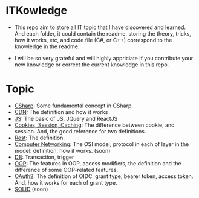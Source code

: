 # ITKowledge
- This repo aim to store all IT topic that I have discovered and learned. And each folder, it could contain the readme, storing the theory, tricks, how it works, etc, and code file (C#, or C++) correspond to the knowledge in the readme.

- I will be so very grateful and will highly appriciate If you contribute your new knowledge or correct the current knowledge in this repo.

# Topic
- [CSharp](https://github.com/ndhoang123/ITKowledge/tree/main/CSharp): Some fundamental concept in CSharp.
- [CDN](https://github.com/ndhoang123/ITKowledge/tree/main/CDN): The definition and how it works
- [JS](https://github.com/ndhoang123/ITKowledge/tree/main/JS): The basic of JS, JQuery and ReactJS
- [Cookies, Session, Caching](https://github.com/ndhoang123/ITKowledge/tree/main/Storage): The difference between cookie, and session. And, the good reference for two definitions.
- [Rest](https://github.com/ndhoang123/ITKowledge/tree/main/API): The definition.
- [Computer Networking](): The OSI model, protocol in each of layer in the model: definition, how it works. (soon)
- [DB](https://github.com/ndhoang123/ITKowledge/tree/main/DB): Transaction, trigger
- [OOP](https://github.com/ndhoang123/ITKowledge/tree/main/OOP): The features in OOP, access modifiers, the definition and the difference of some OOP-related features.
- [OAuth2](https://github.com/ndhoang123/ITKowledge/tree/main/OAuth2): The definition of OIDC, grant type, bearer token, access token. And, how it works for each of grant type.
- [SOLID]() (soon)